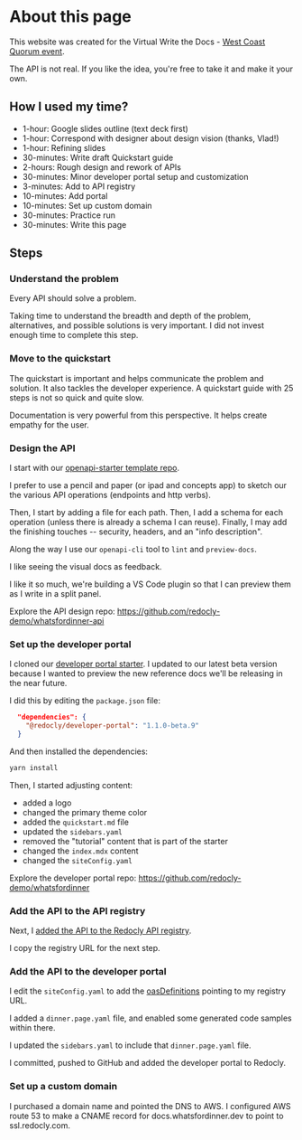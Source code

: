 # About this page

This website was created for the Virtual Write the Docs - [West Coast Quorum event](https://www.meetup.com/virtual-write-the-docs-west-coast-quorum/events/278612979/).

The API is not real.
If you like the idea, you're free to take it and make it your own.

## How I used my time?

- 1-hour: Google slides outline (text deck first)
- 1-hour: Correspond with designer about design vision (thanks, Vlad!)
- 1-hour: Refining slides
- 30-minutes: Write draft Quickstart guide
- 2-hours: Rough design and rework of APIs
- 30-minutes: Minor developer portal setup and customization
- 3-minutes: Add to API registry
- 10-minutes: Add portal
- 10-minutes: Set up custom domain
- 30-minutes: Practice run
- 30-minutes: Write this page

## Steps

### Understand the problem

Every API should solve a problem.

Taking time to understand the breadth and depth of the problem, alternatives, and possible solutions is very important.
I did not invest enough time to complete this step.

### Move to the quickstart

The quickstart is important and helps communicate the problem and solution.
It also tackles the developer experience.
A quickstart guide with 25 steps is not so quick and quite slow.

Documentation is very powerful from this perspective.
It helps create empathy for the user.

### Design the API

I start with our [openapi-starter template repo](https://github.com/Redocly/openapi-starter).

I prefer to use a pencil and paper (or ipad and concepts app) to sketch our the various API operations (endpoints and http verbs).

Then, I start by adding a file for each path.
Then, I add a schema for each operation (unless there is already a schema I can reuse).
Finally, I may add the finishing touches -- security, headers, and an "info description".

Along the way I use our `openapi-cli` tool to `lint` and `preview-docs`.

I like seeing the visual docs as feedback.

I like it so much, we're building a VS Code plugin so that I can preview them as I write in a split panel.

Explore the API design repo: https://github.com/redocly-demo/whatsfordinner-api

### Set up the developer portal

I cloned our [developer portal starter](https://github.com/Redocly/developer-portal-starter).
I updated to our latest beta version because I wanted to preview the new reference docs we'll be releasing in the near future.

I did this by editing the `package.json` file:

```json
  "dependencies": {
    "@redocly/developer-portal": "1.1.0-beta.9"
  }
```
And then installed the dependencies:

```sh
yarn install
```

Then, I started adjusting content:

- added a logo
- changed the primary theme color
- added the `quickstart.md` file
- updated the `sidebars.yaml`
- removed the "tutorial" content that is part of the starter
- changed the `index.mdx` content
- changed the `siteConfig.yaml`

Explore the developer portal repo: https://github.com/redocly-demo/whatsfordinner

### Add the API to the API registry

Next, I [added the API to the Redocly API registry](https://redoc.ly/docs/workflows/api-registry-quickstart/).

I copy the registry URL for the next step.

### Add the API to the developer portal

I edit the `siteConfig.yaml` to add the [oasDefinitions](https://redoc.ly/docs/developer-portal/configuration/siteconfig/oasdefinitions/) pointing to my registry URL.

I added a `dinner.page.yaml` file, and enabled some generated code samples within there.

I updated the `sidebars.yaml` to include that `dinner.page.yaml` file.

I committed, pushed to GitHub and added the developer portal to Redocly.

### Set up a custom domain

I purchased a domain name and pointed the DNS to AWS.
I configured AWS route 53 to make a CNAME record for docs.whatsfordinner.dev to point to ssl.redocly.com.
